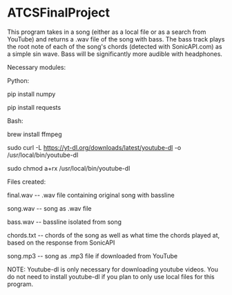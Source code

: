 # ATCSFinalProject

This program takes in a song (either as a local file or as a search from YouTube) and returns a .wav file of the song with bass. The bass track plays the root note of each of the song's chords (detected with SonicAPI.com) as a simple sin wave. Bass will be significantly more audible with headphones.

Necessary modules:

Python:

  pip install numpy

  pip install requests

Bash:

  brew install ffmpeg

  sudo curl -L https://yt-dl.org/downloads/latest/youtube-dl -o /usr/local/bin/youtube-dl
 
  sudo chmod a+rx /usr/local/bin/youtube-dl

Files created:

  final.wav -- .wav file containing original song with bassline

  song.wav -- song as .wav file

  bass.wav -- bassline isolated from song

  chords.txt -- chords of the song as well as what time the chords played at, based on the response from SonicAPI
   
  song.mp3 -- song as .mp3 file if downloaded from YouTube

NOTE: Youtube-dl is only necessary for downloading youtube videos. You do not need to install youtube-dl if you plan to only use local files for this program.
